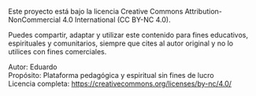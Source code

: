 Este proyecto está bajo la licencia Creative Commons Attribution-NonCommercial 4.0 International (CC BY-NC 4.0).

Puedes compartir, adaptar y utilizar este contenido para fines educativos, espirituales y comunitarios, siempre que cites al autor original y no lo utilices con fines comerciales.

Autor: Eduardo  
Propósito: Plataforma pedagógica y espiritual sin fines de lucro  
Licencia completa: https://creativecommons.org/licenses/by-nc/4.0/
